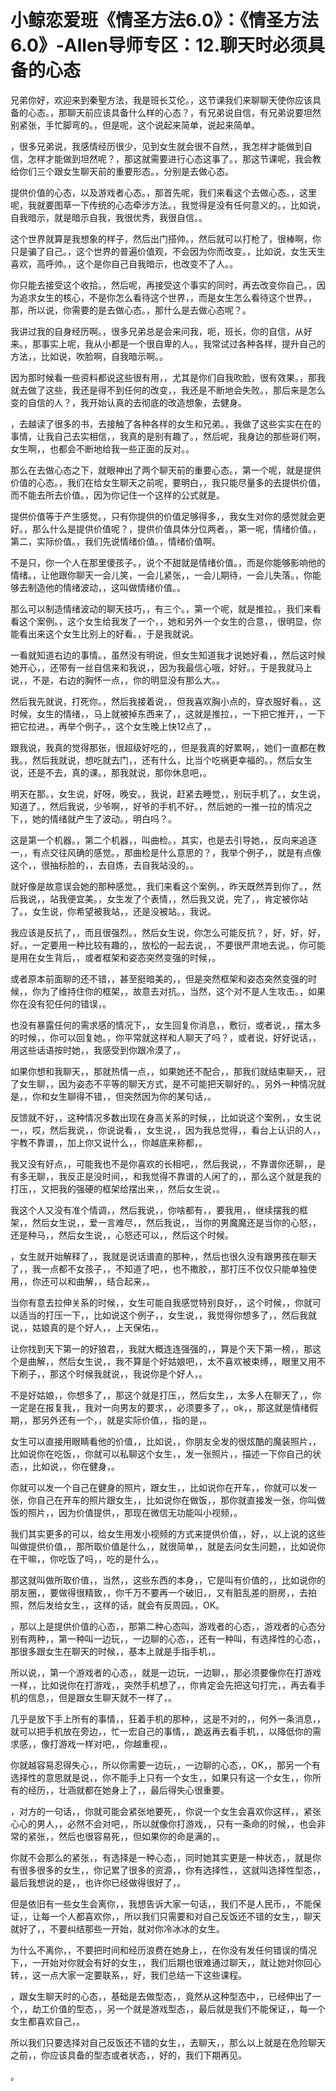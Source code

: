 # 小鲸恋爱班《情圣方法6.0》：《情圣方法6.0》-Allen导师专区：12.聊天时必须具备的心态

兄弟你好，欢迎来到秦聖方法，我是班长艾伦。，这节课我们来聊聊天使你应该具备的心态。，那聊天前应该具备什么样的心态？，有兄弟说自信，有兄弟说要坦然别紧张，手忙脚弯的。，但是呢，这个说起来简单，说起来简单。

，很多兄弟说，我感情经历很少，见到女生就会很不自然，，我怎样才能做到自信，怎样才能做到坦然呢？，那这就需要进行心态这事了。，那这节课呢，我会教给你们三个跟女生聊天前的重要形态。，分别是去做心态。

提供价值的心态，以及游戏者心态。，那首先呢，我们来看这个去做心态。，这里呢，我就要图草一下传统的心态牵涉方法。，我觉得是没有任何意义的。，比如说，自我暗示，就是暗示自我，我很优秀，我很自信。。

这个世界就算是我想象的样子，然后出门搭帅。，然后就可以打枪了，很棒啊，你只是骗了自己。，这个世界的普遍价值观，不会因为你而改变。，比如说，女生天生喜欢，高呼帅。，这个是你自己自我暗示，也改变不了人。。

你只能去接受这个收拾。，然后呢，再接受这个事实的同时，再去改变你自己。，因为追求女生的核心，不是你怎么看待这个世界，，而是女生怎么看待这个世界。，那，所以说，你需要的是去做心态。，那什么是去做心态呢？。

我讲过我的自身经历啊。，很多兄弟总是会来问我，呃，班长，你的自信，从好来。，那事实上呢，我从小都是一个很自卑的人。，我常试过各种各样，提升自己的方法，，比如说，吹脸啊，自我暗示啊。。

因为那时候看一些资料都说这些很有用，，尤其是你们自我吹脸，很有效果。，那我就去做了这些，我还是得不到任何的改变，，我还是不断地会失败。，那后来是怎么变的自信的人？，我开始认真的去彻底的改造想象，去健身。

，去越读了很多的书，去接触了各种各样的女生和兄弟。，我做了这些实实在在的事情，让我自己去实相信，，我真的是别有趣了。，然后呢，我身边的那些哥们啊，女生啊，，也都会不断地给我一些正面的反对。。

那么在去做心态之下，就眼神出了两个聊天前的重要心态。，第一个呢，就是提供价值的心态。，我们在给女生聊天之前呢，要明白，，我只能尽量多的去提供价值，而不能去所去价值。，因为你记住一个这样的公式就是。

提供价值等于产生感觉。，只有你提供的价值足够得多，，我女生对你的感觉就会更好。，那么什么是提供价值呢？，提供价值具体分位两者。，第一呢，情绪价值。，第二，实际价值。，我们先说情绪价值。，情绪价值啊。

不是只，你一个人在那里傻孩子。，说个不甜就是情绪价值。，而是你能够影响他的情绪。，让他跟你聊天一会儿笑，一会儿紧张，，一会儿期待，一会儿失落。，你能够去制造他的情绪波动，，这叫做情绪价值。。

那么可以制造情绪波动的聊天技巧，，有三个。，第一个呢，就是推拉。，我们来看看这个案例。，这个女生给我发了一个，，她和另外一个女生的合意，，很明显，你能看出来这个女生比别上的好看。，于是我就说。

一看就知道右边的事情。，虽然没有明说，但女生知道我才说她好看，，然后这时候她开心，，还带有一丝自信来和我说，，因为我最信心哦，好好。，于是我就马上说，，不是，右边的胸怀一点，，你的明显没有那么大。。

然后我先就说，打死你。，然后我接着说，，但我喜欢胸小点的，穿衣服好看。，这时候，女生的情绪，，马上就被掉东西来了，，这就是推拉，，一下把它推开，，一下把它拉进。，再举个例子。，这个女生晚上快12点了，。

跟我说，我真的觉得那张，很超级好吃的，，但是我真的好累啊，，她们一直都在教我。，然后我就说，想吃就去门，，还有什么，比当个吃祸更幸福的。，然后女生说，还是不去，真的课。，那我就说，那你休息吧，。

明天在那。，女生说，好呀，晚安。，我说，赶紧去睡觉，，别玩手机了。，女生说，知道了。，然后我说，少爷啊，，好爷的手机不好。，然后她的一推一拉的情况之下，，她的情绪就产生了波动。，明白吗？。

这是第一个机器。，第二个机器，，叫曲检。，其实，也是去引导她，，反向来追逐一，，有点交往风确的感觉。，那曲检是什么意思的？，我举个例子，，就是有点像这个，，很抽标脸的，，去自炼，去自我站没的。。

就好像是故意误会她的那种感觉。，我们来看这个案例。，昨天既然弄到你了。，然后我说，，站我便宜美。，女生发了个表情，，然后我又说，完了，，肯定被你站了。，女生说，你希望被我站，，还是没被站。，我说。

我应该是反抗了，，而且很强烈。，然后女生说，你怎么可能反抗？，好，好，好，好。，一定要用一种比较有趣的，，放松的一起去说，，不要很严肃地去说。，你可能是用在女生背后，，或者框架和姿态突然变强的时候，。

或者原本前面聊的还不错，，甚至挺暗美的，，但是突然框架和姿态突然变强的时候，，你为了维持住你的框架，，故意去对抗。，当然，这个对不是人生攻击。，如果你在没有犯任何的错误，。

也没有暴露任何的需求感的情况下，，女生回复你消息，，敷衍，或者说，，摆太多的时候，，你可以回复她。，你平常就这样和人聊天了吗？，或者说，好好说话，，用这些话语按时她，，我感受到你跟冷漠了，。

如果你想和我聊天，，那就热情一点，，如果她还不配合，，那我们就结束聊天，，冠了女生聊，，因为姿态不平等的聊天方式，是不可能把天聊好的。，另外一种情况就是，，你和女生聊得不错，，但突然因为你的某句话，。

反馈就不好，，这种情况多数出现在身高关系的时候，，比如说这个案例，，女生说一，，哎，然后我说，，你说说看，，女生说，，因为我总觉得，，看台上认识的人，，宇教不靠谱，，加上你又说什么，，你越底来称都，。

我又没有好点，，可能我也不是你喜欢的长相吧，，然后我说，，不靠谱你还聊，，是有多无聊，，我反正是没时间，，和我觉得不靠谱的人闲了的，，那么这个就是我的打压，，又把我的强硬的框架给摆出来，，然后女生说，。

我这个人又没有准个情调，，然后我说，，你啥都有，，要我用，，继续摆我的框架，，然后女生说，，爱一言难尽，，然后我说，，当你的男魔魔还是当你的心怒，，还是种马，，然后女生说，，心怒还可以，，然后这个时候。

，女生就开始解释了，，我就是说话谱直的那种，，然后也很久没有跟男孩在聊天了，，我一点都不女孩子，，不知道了吧，，也不撒胶，，那打压不仅仅只能单独使用，，你还可以和曲解，，结合起来，。

当你有意去拉伸关系的时候，，女生可能自我感觉特别良好，，这个时候，，你就可以适当的打压一下，，比如说这个例子，，女生说，，我觉得你想多了，，然后我就说，，姑娘真的是个好人，，上天保佑，。

让你找到天下第一的好狼君，，我就大概连连强强的，，算是个天下第一榜，，那这个是曲解，，然后女生说，，我不算是个好姑娘吧，，太不喜欢被束缚，，眼里又用不下刷子，，那这个时候我就说，，我说你是个好人，。

不是好姑娘，，你想多了，，那这个就是打压，，然后女生，，太多人在聊天了，，你一定是在报复我，，我对一向男友的要求，，必须要多了，，ok，，那这就是情绪假期，，那另外还有一个，，就是实际价值，，指的是，。

女生可以直接用眼睛看他的价值，，比如说，，你朋友全发的很炫酷的魔装照片，，比如说你在吃饭，，你就可以私聊这个女生，，发一张照片，，描述一下你自己的状态，，比如说，，你在健身，。

你就可以发一个自己在健身的照片，跟女生，，比如说你在开车，，你就可以发一张，你自己在开车的照片跟女生，，比如说你在做饭，，那你就直接发一张，你叫做饭的照片，，因为价值提供，，那现在微信无功能叫小视频，。

我们其实更多的可以，给女生用发小视频的方式来提供价值，，好，，以上说的这些叫做提供价值，，那所取价值是什么，，就很简单，，就是去问女生问题，，比如说你在干嘛，，你吃饭了吗，，吃的是什么，。

那这就叫做所取价值，，当然，，这些东西的本身，，它是叫有价值的，，比如说你的朋友圈，，要做得很精致，，你千万不要再一个破旧，，又有脏乱差的厨房，，去拍照，然后发给女生，，这样的话，就会有反周园。，OK。

，那以上是提供价值的心态，，那第二种心态叫，游戏者的心态，，游戏者的心态分别有两种，，第一种叫一边玩，，一边聊的心态，，还有一种叫，有选择性的心态，，那很多跟女生在聊天的时候，，基本上就是手指手机，。

所以说，，第一个游戏者的心态，，就是一边玩，一边聊，，那必须要像你在打游戏一样，，比如说你在打游戏，，突然手机想了，，你肯定会先把这句打完，，再去看手机的信息，，但是跟女生聊天就不一样了，。

几乎是放下手上所有的事情，，狂着手机的那种，，这是不对的，，何外一条消息，，就可以把手机放在旁边，，忙一宏自己的事情，，跪返再去看手机，，以降低你的需求感，，像打游戏一样对吧，，你越重视，。

你就越容易忍得失心，，所以你需要一边玩，，一边聊的心态，，OK，，那另一个有选择性的意思就是说，，你不能手上只有一个女生，，如果只有这一个女生，，你所有的经历，，壮涵就都在她身上了，，最后得失心很重要。

，对方的一句话，，你就可能会紧张地要死，，你说一个女生会喜欢你这样，，紧张心心的男人，，必然不会对吧，，所以就像你打游戏，，只有一条命的时候，，也会非常的紧张，，然后也很容易死，，但如果你的命是满的，。

你就不会那么的紧张，，有选择是一种心态，，同时她其实更是一种状态，，就是你有很多很多的女生，，你记累了很多的资源，，你有选择性，，这就叫选择性型态，，最后我想说的是，，也许你已经做得很好了，。

但是依旧有一些女生会离你，，我想告诉大家一句话，，我们不是人民币，，不能保证，，让每一个人都喜欢你，，所以我们只需要和对自己反饭还不错的女生，，聊天就好了，，不要纠结那些一开始，就对你冷冰冰的女生。

为什么不离你，，不要把时间和经历浪费在她身上，，在你没有发任何错误的情况下，，一开始对你就会有好的女生，，我们后期也很难通过聊天，，就让她对你回心转，，这一点大家一定要联系，，好，我们总结一下这些课程。

，跟女生聊天时的心态，，基础是去做型态，，竟然从这种型态中，，已经伸出了一个，，劫工价值的型态，，另一个就是游戏型态，，最后就是我们不能保证，，每一个女生都喜欢自己，。

所以我们只要选择对自己反饭还不错的女生，，去聊天，，那么以上就是在危险聊天之前，，你应该具备的型态或者状态，，好的，我们下期再见。

。